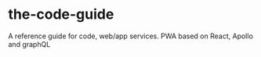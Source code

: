 # the-code-guide
A reference guide for code, web/app services. PWA based on React, Apollo and graphQL
